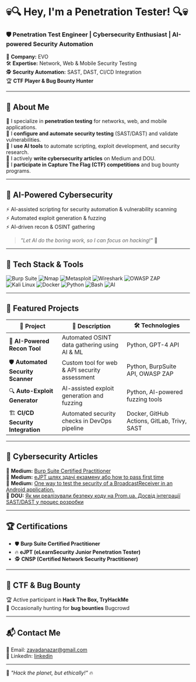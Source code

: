 # 💀🔍 Hey, I'm a Penetration Tester! 🔍💀

### 🛡️ **Penetration Test Engineer | Cybersecurity Enthusiast | AI-powered Security Automation**    

💼 **Company:** EVO  
🛠️ **Expertise:** Network, Web & Mobile Security Testing  
🕵️ **Security Automation:** SAST, DAST, CI/CD Integration  
🏆 **CTF Player & Bug Bounty Hunter**  

---

## 🚀 About Me  

🔹 I specialize in **penetration testing** for networks, web, and mobile applications.  
🔹 I **configure and automate security testing** (SAST/DAST) and validate vulnerabilities.  
🔹 I **use AI tools** to automate scripting, exploit development, and security research.  
🔹 I actively **write cybersecurity articles** on Medium and DOU.  
🔹 I **participate in Capture The Flag (CTF) competitions** and bug bounty programs.  

---

## 🤖 AI-Powered Cybersecurity  

⚡ AI-assisted scripting for security automation & vulnerability scanning  
⚡ Automated exploit generation & fuzzing  
⚡ AI-driven recon & OSINT gathering  

> *"Let AI do the boring work, so I can focus on hacking!"* 🚀  

---

## 🔧 Tech Stack & Tools  

![Burp Suite](https://img.shields.io/badge/Burp_Suite-%23FF7139.svg?style=for-the-badge&logo=burp-suite&logoColor=white)
![Nmap](https://img.shields.io/badge/Nmap-%230079C1.svg?style=for-the-badge&logo=nmap&logoColor=white)
![Metasploit](https://img.shields.io/badge/Metasploit-%230E8A16.svg?style=for-the-badge&logo=metasploit&logoColor=white)
![Wireshark](https://img.shields.io/badge/Wireshark-%231677A8.svg?style=for-the-badge&logo=wireshark&logoColor=white)
![OWASP ZAP](https://img.shields.io/badge/OWASP_ZAP-%23FF0000.svg?style=for-the-badge&logo=OWASP&logoColor=white)
![Kali Linux](https://img.shields.io/badge/Kali_Linux-%23397996.svg?style=for-the-badge&logo=kali-linux&logoColor=white)
![Docker](https://img.shields.io/badge/Docker-%232496ED.svg?style=for-the-badge&logo=docker&logoColor=white)
![Python](https://img.shields.io/badge/Python-%233776AB.svg?style=for-the-badge&logo=python&logoColor=white)
![Bash](https://img.shields.io/badge/Bash-%234EAA25.svg?style=for-the-badge&logo=gnu-bash&logoColor=white)
![AI](https://img.shields.io/badge/AI_Automation-%237A1EA1.svg?style=for-the-badge&logo=openai&logoColor=white)

---

## 📂 Featured Projects  

| 🔹 Project | 📌 Description | 🛠️ Technologies |
|-----------|--------------|---------------|
| 🤖 **AI-Powered Recon Tool** | Automated OSINT data gathering using AI & ML | Python, GPT-4 API |
| 🛡️ **Automated Security Scanner** | Custom tool for web & API security assessment | Python, BurpSuite API, OWASP ZAP |
| 🔍 **Auto-Exploit Generator** | AI-assisted exploit generation and fuzzing | Python, AI-powered fuzzing tools |
| 🏗 **CI/CD Security Integration** | Automated security checks in DevOps pipeline | Docker, GitHub Actions, GitLab, Trivy, SAST |

---

## 📜 Cybersecurity Articles  

📝 **Medium:** [Burp Suite Certified Practitioner](https://medium.com/@zavadanazar/%D0%BC%D1%96%D0%B9-%D1%88%D0%BB%D1%8F%D1%85-%D0%B4%D0%BE-%D0%B7%D0%B4%D0%B0%D1%87%D1%96-%D0%B5%D0%BA%D0%B7%D0%B0%D0%BC%D0%B5%D0%BD%D1%83-burp-suite-certified-practitioner-8740bd94a540)  
📝 **Medium:** [eJPT шлях здачі екзамену або how to pass first time](https://medium.com/@zavadanazar/ejpt-%D1%88%D0%BB%D1%8F%D1%85-%D0%B7%D0%B4%D0%B0%D1%87%D1%96-%D0%B5%D0%BA%D0%B7%D0%B0%D0%BC%D0%B5%D0%BD%D1%83-%D0%B0%D0%B1%D0%BE-how-to-pass-first-time-aa3b01165761)  
📝 **Medium:** [One way to test the security of a BroadcastReceiver in an Android application.](https://medium.com/@zavadanazar/one-way-to-test-the-security-of-a-broadcastreceiver-in-an-android-application-566ba17b0911)  
📝 **DOU:** [Як ми реалізували безпеку коду на Prom.ua. Досвід інтеграції SAST/DAST у процес розробки](https://dou.ua/forums/topic/50592/)  

---

## 🏆 Certifications  

- 🛡 **Burp Suite Certified Practitioner**  
- 🔥 **eJPT (eLearnSecurity Junior Penetration Tester)**  
- 🕵 **CNSP (Certified Network Security Practitioner)**  

---

## 🎯 CTF & Bug Bounty  

🏆 Active participant in **Hack The Box, TryHackMe**  
🔎 Occasionally hunting for **bug bounties** Bugcrowd  

---

## 📬 Contact Me  

📧 Email: [zavadanazar@gmail.com](mailto:zavadanazar@gmail.com)  
💼 LinkedIn: [linkedin](www.linkedin.com/in/zavada-nazarii)  

---

🚀 *"Hack the planet, but ethically!"* 🔥  


